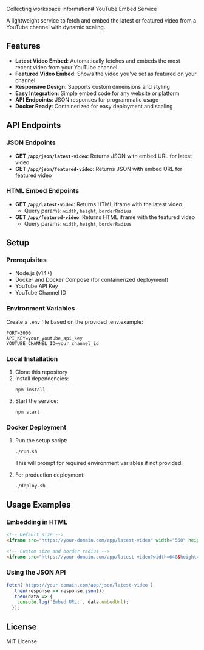 Collecting workspace information# YouTube Embed Service

A lightweight service to fetch and embed the latest or featured video from a YouTube channel with dynamic scaling.

## Features

- **Latest Video Embed**: Automatically fetches and embeds the most recent video from your YouTube channel
- **Featured Video Embed**: Shows the video you've set as featured on your channel
- **Responsive Design**: Supports custom dimensions and styling
- **Easy Integration**: Simple embed code for any website or platform
- **API Endpoints**: JSON responses for programmatic usage
- **Docker Ready**: Containerized for easy deployment and scaling

## API Endpoints

### JSON Endpoints

- **GET `/app/json/latest-video`**: Returns JSON with embed URL for latest video
- **GET `/app/json/featured-video`**: Returns JSON with embed URL for featured video

### HTML Embed Endpoints

- **GET `/app/latest-video`**: Returns HTML iframe with the latest video
  - Query params: `width`, `height`, `borderRadius`
- **GET `/app/featured-video`**: Returns HTML iframe with the featured video
  - Query params: `width`, `height`, `borderRadius`

## Setup

### Prerequisites

- Node.js (v14+)
- Docker and Docker Compose (for containerized deployment)
- YouTube API Key
- YouTube Channel ID

### Environment Variables

Create a `.env` file based on the provided .env.example:

```
PORT=3000
API_KEY=your_youtube_api_key
YOUTUBE_CHANNEL_ID=your_channel_id
```

### Local Installation

1. Clone this repository
2. Install dependencies:
   ```
   npm install
   ```
3. Start the service:
   ```
   npm start
   ```

### Docker Deployment

1. Run the setup script:
   ```
   ./run.sh
   ```
   This will prompt for required environment variables if not provided.

2. For production deployment:
   ```
   ./deploy.sh
   ```

## Usage Examples

### Embedding in HTML

```html
<!-- Default size -->
<iframe src="https://your-domain.com/app/latest-video" width="560" height="315" frameborder="0" allowfullscreen></iframe>

<!-- Custom size and border radius -->
<iframe src="https://your-domain.com/app/latest-video?width=640&height=360&borderRadius=0" width="640" height="360" frameborder="0" allowfullscreen></iframe>
```

### Using the JSON API

```javascript
fetch('https://your-domain.com/app/json/latest-video')
  .then(response => response.json())
  .then(data => {
    console.log('Embed URL:', data.embedUrl);
  });
```

## License

MIT License